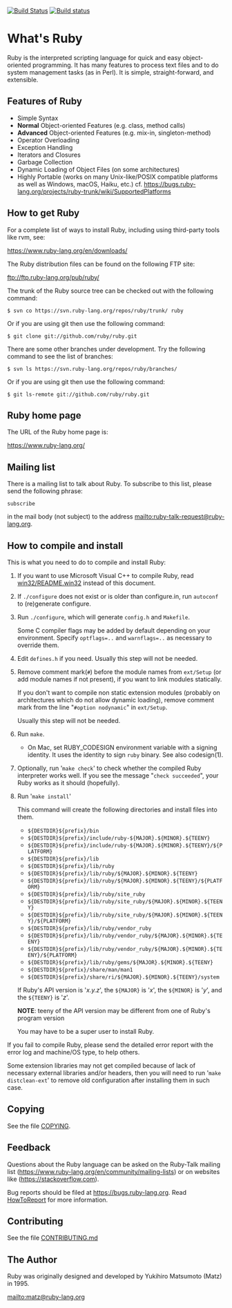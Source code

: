 [![Build Status](https://travis-ci.org/ruby/ruby.svg)](https://travis-ci.org/ruby/ruby)
[![Build status](https://ci.appveyor.com/api/projects/status/0sy8rrxut4o0k960/branch/trunk?svg=true)](https://ci.appveyor.com/project/ruby/ruby/branch/trunk)

# What's Ruby

Ruby is the interpreted scripting language for quick and easy object-oriented
programming. It has many features to process text files and to do system
management tasks (as in Perl). It is simple, straight-forward, and
extensible.

## Features of Ruby

*   Simple Syntax
*   **Normal** Object-oriented Features (e.g. class, method calls)
*   **Advanced** Object-oriented Features (e.g. mix-in, singleton-method)
*   Operator Overloading
*   Exception Handling
*   Iterators and Closures
*   Garbage Collection
*   Dynamic Loading of Object Files (on some architectures)
*   Highly Portable (works on many Unix-like/POSIX compatible platforms as
    well as Windows, macOS, Haiku, etc.) cf.
    https://bugs.ruby-lang.org/projects/ruby-trunk/wiki/SupportedPlatforms


## How to get Ruby

For a complete list of ways to install Ruby, including using third-party tools
like rvm, see:

https://www.ruby-lang.org/en/downloads/

The Ruby distribution files can be found on the following FTP site:

ftp://ftp.ruby-lang.org/pub/ruby/

The trunk of the Ruby source tree can be checked out with the following
command:

    $ svn co https://svn.ruby-lang.org/repos/ruby/trunk/ ruby

Or if you are using git then use the following command:

    $ git clone git://github.com/ruby/ruby.git

There are some other branches under development. Try the following command
to see the list of branches:

    $ svn ls https://svn.ruby-lang.org/repos/ruby/branches/

Or if you are using git then use the following command:

    $ git ls-remote git://github.com/ruby/ruby.git

## Ruby home page

The URL of the Ruby home page is:

https://www.ruby-lang.org/

## Mailing list

There is a mailing list to talk about Ruby. To subscribe to this list, please
send the following phrase:

    subscribe

in the mail body (not subject) to the address
<mailto:ruby-talk-request@ruby-lang.org>.

## How to compile and install

This is what you need to do to compile and install Ruby:

1.  If you want to use Microsoft Visual C++ to compile Ruby, read
    [win32/README.win32](win32/README.win32) instead of this document.

2.  If `./configure` does not exist or is older than configure.in, run
    `autoconf` to (re)generate configure.

3.  Run `./configure`, which will generate `config.h` and `Makefile`.

    Some C compiler flags may be added by default depending on your
    environment. Specify `optflags=..` and `warnflags=..` as necessary to
    override them.

4.  Edit `defines.h` if you need. Usually this step will not be needed.

5.  Remove comment mark(`#`) before the module names from `ext/Setup` (or add
    module names if not present), if you want to link modules statically.

    If you don't want to compile non static extension modules (probably on
    architectures which do not allow dynamic loading), remove comment mark
    from the line "`#option nodynamic`" in `ext/Setup`.

    Usually this step will not be needed.

6.  Run `make`.

    * On Mac, set RUBY\_CODESIGN environment variable with a signing identity.
      It uses the identity to sign `ruby` binary. See also codesign(1).

7.  Optionally, run '`make check`' to check whether the compiled Ruby
    interpreter works well. If you see the message "`check succeeded`", your
    Ruby works as it should (hopefully).

8.  Run '`make install`'

    This command will create the following directories and install files into
    them.

    *   `${DESTDIR}${prefix}/bin`
    *   `${DESTDIR}${prefix}/include/ruby-${MAJOR}.${MINOR}.${TEENY}`
    *   `${DESTDIR}${prefix}/include/ruby-${MAJOR}.${MINOR}.${TEENY}/${PLATFORM}`
    *   `${DESTDIR}${prefix}/lib`
    *   `${DESTDIR}${prefix}/lib/ruby`
    *   `${DESTDIR}${prefix}/lib/ruby/${MAJOR}.${MINOR}.${TEENY}`
    *   `${DESTDIR}${prefix}/lib/ruby/${MAJOR}.${MINOR}.${TEENY}/${PLATFORM}`
    *   `${DESTDIR}${prefix}/lib/ruby/site_ruby`
    *   `${DESTDIR}${prefix}/lib/ruby/site_ruby/${MAJOR}.${MINOR}.${TEENY}`
    *   `${DESTDIR}${prefix}/lib/ruby/site_ruby/${MAJOR}.${MINOR}.${TEENY}/${PLATFORM}`
    *   `${DESTDIR}${prefix}/lib/ruby/vendor_ruby`
    *   `${DESTDIR}${prefix}/lib/ruby/vendor_ruby/${MAJOR}.${MINOR}.${TEENY}`
    *   `${DESTDIR}${prefix}/lib/ruby/vendor_ruby/${MAJOR}.${MINOR}.${TEENY}/${PLATFORM}`
    *   `${DESTDIR}${prefix}/lib/ruby/gems/${MAJOR}.${MINOR}.${TEENY}`
    *   `${DESTDIR}${prefix}/share/man/man1`
    *   `${DESTDIR}${prefix}/share/ri/${MAJOR}.${MINOR}.${TEENY}/system`


    If Ruby's API version is '*x.y.z*', the `${MAJOR}` is '*x*', the
    `${MINOR}` is '*y*', and the `${TEENY}` is '*z*'.

    **NOTE**: teeny of the API version may be different from one of Ruby's
    program version

    You may have to be a super user to install Ruby.


If you fail to compile Ruby, please send the detailed error report with the
error log and machine/OS type, to help others.

Some extension libraries may not get compiled because of lack of necessary
external libraries and/or headers, then you will need to run '`make distclean-ext`'
to remove old configuration after installing them in such case.

## Copying

See the file [COPYING](COPYING).

## Feedback

Questions about the Ruby language can be asked on the Ruby-Talk mailing list
(https://www.ruby-lang.org/en/community/mailing-lists) or on websites like
(https://stackoverflow.com).

Bug reports should be filed at https://bugs.ruby-lang.org. Read [HowToReport] for more information.

[HowToReport]: https://bugs.ruby-lang.org/projects/ruby/wiki/HowToReport

## Contributing

See the file [CONTRIBUTING.md](CONTRIBUTING.md)


## The Author

Ruby was originally designed and developed by Yukihiro Matsumoto (Matz) in
1995.

<mailto:matz@ruby-lang.org>
